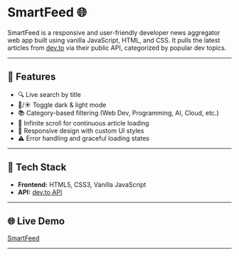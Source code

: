 # SmartFeed 🌐 

SmartFeed is a responsive and user-friendly developer news aggregator web app built using vanilla JavaScript, HTML, and CSS. It pulls the latest  articles from [dev.to](https://dev.to/) via their public API, categorized by popular dev topics.

---

## 🚀 Features

- 🔍 Live search by title
- 🌙/☀️ Toggle dark & light mode
- 📚 Category-based filtering (Web Dev, Programming, AI, Cloud, etc.)
- 🔄 Infinite scroll for continuous article loading
- 🎨 Responsive design with custom UI styles
- ⚠️ Error handling and graceful loading states

---


## 🔧 Tech Stack

- **Frontend:** HTML5, CSS3, Vanilla JavaScript
- **API:** [dev.to API](https://developers.forem.com/api/)

---

## 🌐 Live Demo

[SmartFeed]()

---

